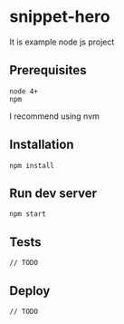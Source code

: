 # snippet-hero
It is example node js project

## Prerequisites
```
node 4+
npm
```
I recommend using nvm

## Installation
```
npm install
```

## Run dev server
```
npm start
```

## Tests
```
// TODO
```


## Deploy
```
// TODO
```
